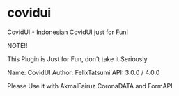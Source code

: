 # covidui
CovidUI - Indonesian CovidUI just for Fun!

NOTE!!

This Plugin is Just for Fun, don't take it Seriously

Name: CovidUI
Author: FelixTatsumi
API: 3.0.0 / 4.0.0

Please Use it with AkmalFairuz CoronaDATA and FormAPI
